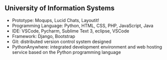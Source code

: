 ## University of Information Systems

* Prototype: Moqups, Lucid Chats, Layoutit!
* Programming Language: Python, HTML, CSS, PHP, JavaScript, Java
* IDE: VSCode, Pycharm, Sublime Text 3, eclipse, VSCode
* Framework: Django, Bootstrap
* Git: distributed version control system designed
* PythonAnywhere: integrated development environment and web hosting service based on the Python programming language
